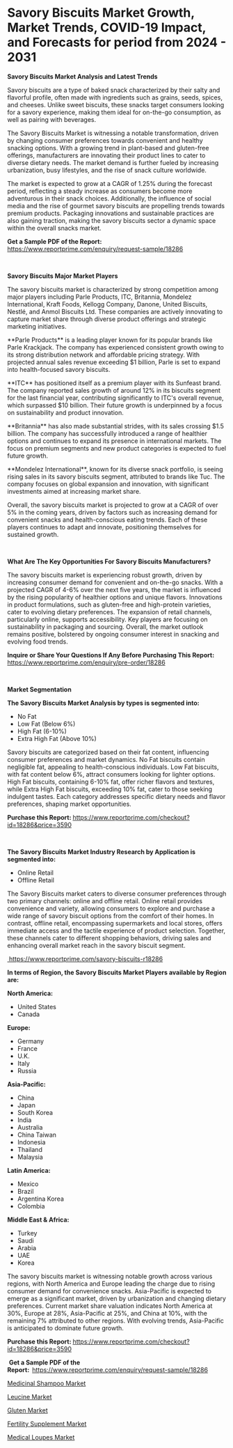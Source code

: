 <p><h1>Savory Biscuits Market Growth, Market Trends, COVID-19 Impact, and Forecasts for period from 2024 - 2031</h1></p><p><strong>Savory Biscuits Market Analysis and Latest Trends</strong></p>
<p><p>Savory biscuits are a type of baked snack characterized by their salty and flavorful profile, often made with ingredients such as grains, seeds, spices, and cheeses. Unlike sweet biscuits, these snacks target consumers looking for a savory experience, making them ideal for on-the-go consumption, as well as pairing with beverages. </p><p>The Savory Biscuits Market is witnessing a notable transformation, driven by changing consumer preferences towards convenient and healthy snacking options. With a growing trend in plant-based and gluten-free offerings, manufacturers are innovating their product lines to cater to diverse dietary needs. The market demand is further fueled by increasing urbanization, busy lifestyles, and the rise of snack culture worldwide.</p><p>The market is expected to grow at a CAGR of 1.25% during the forecast period, reflecting a steady increase as consumers become more adventurous in their snack choices. Additionally, the influence of social media and the rise of gourmet savory biscuits are propelling trends towards premium products. Packaging innovations and sustainable practices are also gaining traction, making the savory biscuits sector a dynamic space within the overall snacks market.</p></p>
<p><strong>Get a Sample PDF of the Report:&nbsp;</strong> <a href="https://www.reportprime.com/enquiry/request-sample/18286?utm_campaign=41&utm_medium=2&utm_source=Github&utm_content=ia&utm_term=21112024&utm_id=savory-biscuits">https://www.reportprime.com/enquiry/request-sample/18286</a></p>
<p>&nbsp;</p>
<p><strong>Savory Biscuits Major Market Players</strong></p>
<p><p>The savory biscuits market is characterized by strong competition among major players including Parle Products, ITC, Britannia, Mondelez International, Kraft Foods, Kellogg Company, Danone, United Biscuits, Nestlé, and Anmol Biscuits Ltd. These companies are actively innovating to capture market share through diverse product offerings and strategic marketing initiatives.</p><p>**Parle Products** is a leading player known for its popular brands like Parle Krackjack. The company has experienced consistent growth owing to its strong distribution network and affordable pricing strategy. With projected annual sales revenue exceeding $1 billion, Parle is set to expand into health-focused savory biscuits.</p><p>**ITC** has positioned itself as a premium player with its Sunfeast brand. The company reported sales growth of around 12% in its biscuits segment for the last financial year, contributing significantly to ITC's overall revenue, which surpassed $10 billion. Their future growth is underpinned by a focus on sustainability and product innovation.</p><p>**Britannia** has also made substantial strides, with its sales crossing $1.5 billion. The company has successfully introduced a range of healthier options and continues to expand its presence in international markets. The focus on premium segments and new product categories is expected to fuel future growth.</p><p>**Mondelez International**, known for its diverse snack portfolio, is seeing rising sales in its savory biscuits segment, attributed to brands like Tuc. The company focuses on global expansion and innovation, with significant investments aimed at increasing market share.</p><p>Overall, the savory biscuits market is projected to grow at a CAGR of over 5% in the coming years, driven by factors such as increasing demand for convenient snacks and health-conscious eating trends. Each of these players continues to adapt and innovate, positioning themselves for sustained growth.</p></p>
<p>&nbsp;</p>
<p><strong>What Are The Key Opportunities For Savory Biscuits Manufacturers?</strong></p>
<p><p>The savory biscuits market is experiencing robust growth, driven by increasing consumer demand for convenient and on-the-go snacks. With a projected CAGR of 4-6% over the next five years, the market is influenced by the rising popularity of healthier options and unique flavors. Innovations in product formulations, such as gluten-free and high-protein varieties, cater to evolving dietary preferences. The expansion of retail channels, particularly online, supports accessibility. Key players are focusing on sustainability in packaging and sourcing. Overall, the market outlook remains positive, bolstered by ongoing consumer interest in snacking and evolving food trends.</p></p>
<p><strong>Inquire or Share Your Questions If Any Before Purchasing This Report:</strong> <a href="https://www.reportprime.com/enquiry/pre-order/18286?utm_campaign=41&utm_medium=2&utm_source=Github&utm_content=ia&utm_term=21112024&utm_id=savory-biscuits">https://www.reportprime.com/enquiry/pre-order/18286</a></p>
<p>&nbsp;</p>
<p><strong>Market Segmentation</strong></p>
<p><strong>The Savory Biscuits Market Analysis by types is segmented into:</strong></p>
<p><ul><li>No Fat</li><li>Low Fat (Below 6%)</li><li>High Fat (6-10%)</li><li>Extra High Fat (Above 10%)</li></ul></p>
<p><p>Savory biscuits are categorized based on their fat content, influencing consumer preferences and market dynamics. No Fat biscuits contain negligible fat, appealing to health-conscious individuals. Low Fat biscuits, with fat content below 6%, attract consumers looking for lighter options. High Fat biscuits, containing 6-10% fat, offer richer flavors and textures, while Extra High Fat biscuits, exceeding 10% fat, cater to those seeking indulgent tastes. Each category addresses specific dietary needs and flavor preferences, shaping market opportunities.</p></p>
<p><strong>Purchase this Report:&nbsp;</strong><a href="https://www.reportprime.com/checkout?id=18286&price=3590&utm_campaign=41&utm_medium=2&utm_source=Github&utm_content=ia&utm_term=21112024&utm_id=savory-biscuits">https://www.reportprime.com/checkout?id=18286&price=3590</a></p>
<p>&nbsp;</p>
<p><strong>The Savory Biscuits Market Industry Research by Application is segmented into:</strong></p>
<p><ul><li>Online Retail</li><li>Offline Retail</li></ul></p>
<p><p>The Savory Biscuits market caters to diverse consumer preferences through two primary channels: online and offline retail. Online retail provides convenience and variety, allowing consumers to explore and purchase a wide range of savory biscuit options from the comfort of their homes. In contrast, offline retail, encompassing supermarkets and local stores, offers immediate access and the tactile experience of product selection. Together, these channels cater to different shopping behaviors, driving sales and enhancing overall market reach in the savory biscuit segment.</p></p>
<p><a href="https://www.reportprime.com/savory-biscuits-r18286?utm_campaign=41&utm_medium=2&utm_source=Github&utm_content=ia&utm_term=21112024&utm_id=savory-biscuits">&nbsp;https://www.reportprime.com/savory-biscuits-r18286</a></p>
<p><strong>In terms of Region, the Savory Biscuits Market Players available by Region are:</strong></p>
<p>
    <p> <strong> North America: </strong>
        <ul>
            <li>United States</li>
            <li>Canada</li>
        </ul>
        </p> 
    <p> <strong> Europe: </strong>
        <ul>
            <li>Germany</li>
            <li>France</li>
            <li>U.K.</li>
            <li>Italy</li>
            <li>Russia</li>
        </ul>
        </p> 
    <p> <strong> Asia-Pacific: </strong>
        <ul>
            <li>China</li>
            <li>Japan</li>
            <li>South Korea</li>
            <li>India</li>
            <li>Australia</li>
            <li>China Taiwan</li>
            <li>Indonesia</li>
            <li>Thailand</li>
            <li>Malaysia</li>
        </ul>
        </p> 
    <p> <strong> Latin America: </strong>
        <ul>
            <li>Mexico</li>
            <li>Brazil</li>
            <li>Argentina Korea</li>
            <li>Colombia</li>
        </ul>
        </p> 
    <p> <strong> Middle East & Africa: </strong>
        <ul>
            <li>Turkey</li>
            <li>Saudi</li>
            <li>Arabia</li>
            <li>UAE</li>
            <li>Korea</li>
        </ul>
    </p>
    </p>
<p><p>The savory biscuits market is witnessing notable growth across various regions, with North America and Europe leading the charge due to rising consumer demand for convenience snacks. Asia-Pacific is expected to emerge as a significant market, driven by urbanization and changing dietary preferences. Current market share valuation indicates North America at 30%, Europe at 28%, Asia-Pacific at 25%, and China at 10%, with the remaining 7% attributed to other regions. With evolving trends, Asia-Pacific is anticipated to dominate future growth.</p></p>
<p><strong>Purchase this Report: </strong><a href="https://www.reportprime.com/checkout?id=18286&price=3590&utm_campaign=41&utm_medium=2&utm_source=Github&utm_content=ia&utm_term=21112024&utm_id=savory-biscuits">https://www.reportprime.com/checkout?id=18286&price=3590</a></p>
<p>&nbsp;<strong>Get a Sample PDF of the Report:&nbsp;&nbsp;</strong><a href="https://www.reportprime.com/enquiry/request-sample/18286?utm_campaign=41&utm_medium=2&utm_source=Github&utm_content=ia&utm_term=21112024&utm_id=savory-biscuits">https://www.reportprime.com/enquiry/request-sample/18286</a></p>
<p><strong></strong></p>
<p><p><a href="https://issuu.com/reportprime-2/docs/medicinal-shampoo-market-size-2030._bc691c4ef50f37?utm_campaign=41&utm_medium=2&utm_source=Github&utm_content=ia&utm_term=21112024&utm_id=savory-biscuits">Medicinal Shampoo Market</a></p><p><a href="https://www.linkedin.com/pulse/anticipated-cagr-146-leucine-market-analysis-report-forecasts-industry-0lpse?utm_campaign=41&utm_medium=2&utm_source=Github&utm_content=ia&utm_term=21112024&utm_id=savory-biscuits">Leucine Market</a></p><p><a href="https://github.com/nicoletavirag/Market-Research-Report-List-5/blob/main/gluten-market.md?utm_campaign=41&utm_medium=2&utm_source=Github&utm_content=ia&utm_term=21112024&utm_id=savory-biscuits">Gluten Market</a></p><p><a href="https://issuu.com/reportprime-2/docs/fertility-supplement-market-size-20_c03ed15f500cc5?utm_campaign=41&utm_medium=2&utm_source=Github&utm_content=ia&utm_term=21112024&utm_id=savory-biscuits">Fertility Supplement Market</a></p><p><a href="https://www.linkedin.com/pulse/medical-loupes-market-global-regional-analysis-focus-pjffe?utm_campaign=41&utm_medium=2&utm_source=Github&utm_content=ia&utm_term=21112024&utm_id=savory-biscuits">Medical Loupes Market</a></p></p>